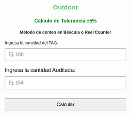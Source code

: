 <html lang="es">
<head>
  <meta charset="UTF-8" />
  <h2 style="color:#50C878; text-align: center;">Outdoor</h2>

  <meta name="viewport" content="width=device-width, initial-scale=1.0" />
  <style>
    body { font-family: sans-serif; padding: 20px; max-width: 400px; margin: auto; }
    input, button { width: 100%; padding: 10px; margin-top: 10px; font-size: 16px; }
    p { font-size: 18px; margin-top: 20px; }
    #mensaje {
      font-weight: bold;
      margin-top: 15px;
      font-size: 18px;
    }
    .dentro {
      color: green;
    }
    .fuera {
      color: red;
    }
      input[type=number]::-webkit-outer-spin-button,
    input[type=number]::-webkit-inner-spin-button {
      -webkit-appearance: none;
      margin: 0;
    }
  </style>
</head>
<body>
  <h3 style="color: green; text-align: center;">Cálculo de Tolerancia ±5%</h3>
  <h4 style=" text-align: center;">Método de conteo en Béscula o Reel Counter</h4>
  <label>Ingresa la cantidad del TAG:
    <input type="number" id="numero1" placeholder="Ej. 100" />
  </label>

  <label>Ingresa la cantidad Auditada:
    <input type="number" id="numero2" placeholder="Ej. 154" />
  </label>

  <button onclick="calcular()">Calcular</button>

  <p id="resultado"></p>
  <p id="mensaje"></p>

  <script>
    function calcular() {
      const n1 = parseFloat(document.getElementById('numero1').value);
      const n2 = parseFloat(document.getElementById('numero2').value);

      if (isNaN(n1) || isNaN(n2)) {
        document.getElementById('resultado').innerText = "Por favor, ingresa números válidos.";
        document.getElementById('mensaje').innerText = "";
        return;
      }

      const tolerancia = n1 * 0.05;
      const minimo = Math.round(n1 - tolerancia);
      const maximo = Math.round(n1 + tolerancia);

      document.getElementById('resultado').innerHTML = 
        `Valor Mínimo: ${minimo} <br> Valor Máximo: ${maximo} <br>`;

      const mensaje = document.getElementById('mensaje');
      if (n2 >= minimo && n2 <= maximo) {
        mensaje.innerText = "Cantidad dentro de tolerancia, no debemos hacer ningun cambio 🙂";
        mensaje.className = "dentro";
      } else {
        mensaje.innerText = "Cantidad fuera de tolerancia, el TAG está equivocado 😞";
        mensaje.className = "fuera";
      }
    }
  </script>
</body>
</html>
